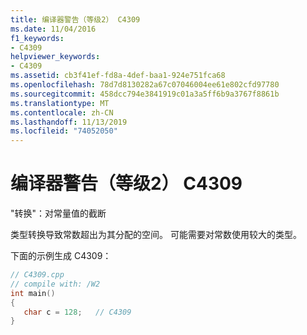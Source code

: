 ```yaml
---
title: 编译器警告（等级2） C4309
ms.date: 11/04/2016
f1_keywords:
- C4309
helpviewer_keywords:
- C4309
ms.assetid: cb3f41ef-fd8a-4def-baa1-924e751fca68
ms.openlocfilehash: 78d7d8130282a67c07046004ee61e802cfd97780
ms.sourcegitcommit: 458dcc794e3841919c01a3a5ff6b9a3767f8861b
ms.translationtype: MT
ms.contentlocale: zh-CN
ms.lasthandoff: 11/13/2019
ms.locfileid: "74052050"
---
```

# <a name="compiler-warning-level-2-c4309"></a>编译器警告（等级2） C4309

"转换"：对常量值的截断

类型转换导致常数超出为其分配的空间。 可能需要对常数使用较大的类型。

下面的示例生成 C4309：

```cpp
// C4309.cpp
// compile with: /W2
int main()
{
   char c = 128;   // C4309
}
```